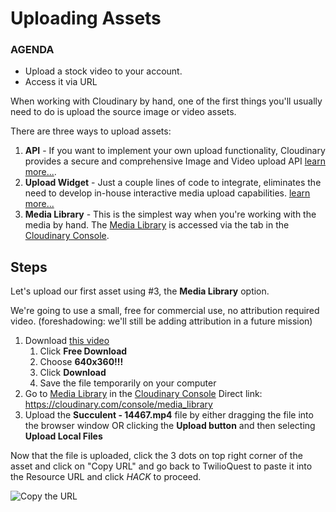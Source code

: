 # Uploading Assets

<div class="aside">
<h3>AGENDA</h3>
<ul>
  <li>Upload a stock video to your account.</li>
  <li>Access it via URL</li>
</ul>
</div>

When working with Cloudinary by hand, one of the first things you'll usually need to do is upload the source image or video assets.

There are three ways to upload assets:
1. **API** - If you want to implement your own upload functionality, Cloudinary provides a secure and comprehensive Image and Video upload API [learn more...](https://cloudinary.com/documentation/upload_images#uploading_with_a_direct_call_to_the_rest_api?utm_source=twilio&utm_medium=event&utm_campaign=cloudinary-twilioquest-2021).
2. **Upload Widget** - Just a couple lines of code to integrate, eliminates the need to develop in-house interactive media upload capabilities. [learn more...](https://cloudinary.com/documentation/upload_widget?utm_source=twilio&utm_medium=event&utm_campaign=cloudinary-twilioquest-2021)
3. **Media Library** - This is the simplest way when you're working with the media by hand. The [Media Library](https://cloudinary.com/console/media_library?utm_source=twilio&utm_medium=event&utm_campaign=cloudinary-twilioquest-2021) is accessed via the tab in the [Cloudinary Console](https://cloudinary.com/console?utm_source=twilio&utm_medium=event&utm_campaign=cloudinary-twilioquest-2021).

## Steps
Let's upload our first asset using #3, the **Media Library** option. 

We're going to use a small, free for commercial use, no attribution required video. (foreshadowing: we'll still be adding attribution in a future mission)

1. Download [this video](https://pixabay.com/videos/succulent-lemon-pig-face-flower-14467/)
    1. Click **Free Download**
    2. Choose **640x360!!!**
    3. Click **Download**
    4. Save the file temporarily on your computer
2. Go to [Media Library](https://cloudinary.com/console/media_library?utm_source=twilio&utm_medium=event&utm_campaign=cloudinary-twilioquest-2021) in the [Cloudinary Console](https://cloudinary.com/console?utm_source=twilio&utm_medium=event&utm_campaign=cloudinary-twilioquest-2021) 
Direct link: https://cloudinary.com/console/media_library
2. Upload the **Succulent - 14467.mp4** file by either dragging the file into the browser window OR clicking the **Upload button** and then selecting **Upload Local Files**

Now that the file is uploaded, click the 3 dots on top right corner of the asset and click on "Copy URL" and go back to TwilioQuest to paste it into the Resource URL and click _HACK_ to proceed.

![Copy the URL](https://res.cloudinary.com/tessamero/image/upload/v1629233547/TwilioQuest/copy_url.png)


    
    


